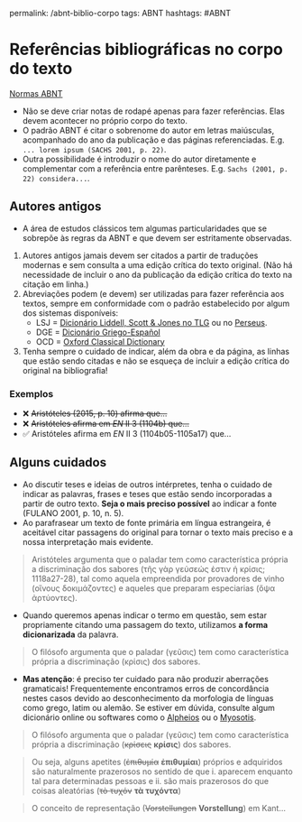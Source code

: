 permalink: /abnt-biblio-corpo
tags: ABNT
hashtags: #ABNT

# Referências bibliográficas no corpo do texto
[Normas ABNT](abnt-normas)  

- Não se deve criar notas de rodapé apenas para fazer referências. Elas devem acontecer no próprio corpo do texto.
- O padrão ABNT é citar o sobrenome do autor em letras maiúsculas, acompanhado do ano da publicação e das páginas referenciadas. E.g. `... lorem ipsum (SACHS 2001, p. 22)`.
- Outra possibilidade é introduzir o nome do autor diretamente e complementar com a referência entre parênteses. E.g. `Sachs (2001, p. 22) considera...`.

## Autores antigos

- A área de estudos clássicos tem algumas particularidades que se sobrepõe às regras da ABNT e que devem ser estritamente observadas.
1. Autores antigos jamais devem ser citados a partir de traduções modernas e sem consulta a uma edição crítica do texto original. (Não há necessidade de incluir o ano da publicação da edição crítica do texto na citação em linha.)
2. Abreviações podem (e devem) ser utilizadas para fazer referência aos textos, sempre em conformidade com o padrão estabelecido por algum dos sistemas disponíveis:
	- LSJ = [Dicionário Liddell, Scott & Jones no TLG](http://stephanus.tlg.uci.edu/lsj/01-authors_and_works.html)  ou no [Perseus](http://www.perseus.tufts.edu/hopper/text?doc=Perseus%3Atext%3A1999.04.0057%3Afrontmatter%3D1).
	- DGE = [Dicionário Griego-Español](http://dge.cchs.csic.es/lst/lst4.htm)
	- OCD = [Oxford Classical Dictionary](https://oxfordre.com/classics/page/ocdabbreviations/abbreviations)
3. Tenha sempre o cuidado de indicar, além da obra e da página, as linhas que estão sendo citadas e não se esqueça de incluir a edição crítica do original na bibliografia!

### Exemplos

- ❌ ~~Aristóteles (2015, p. 10) afirma que...~~
- ❌ ~~Aristóteles afirma em *EN* II 3 (1104b) que...~~
- ✅  Aristóteles afirma em *EN* II 3 (1104b05-1105a17) que...


## Alguns cuidados

- Ao discutir teses e ideias de outros intérpretes, tenha o cuidado de indicar as palavras, frases e teses que estão sendo incorporadas a partir de outro texto. **Seja o mais preciso possível** ao indicar a fonte (FULANO 2001, p. 10, n. 5).
- Ao parafrasear um texto de fonte primária em língua estrangeira, é aceitável citar passagens do original para tornar o texto mais preciso e a nossa interpretação mais evidente.

> Aristóteles argumenta que o paladar tem como característica própria a discriminação dos sabores (τῆς γὰρ γεύσεώς ἐστιν ἡ κρίσις; 1118a27-28), tal como aquela empreendida por provadores de vinho (οἴνους δοκιμάζοντες) e aqueles que preparam especiarias (ὄψα ἀρτύοντες).

- Quando queremos apenas indicar o termo em questão, sem estar propriamente citando uma passagem do texto, utilizamos **a forma dicionarizada** da palavra.

> O filósofo argumenta que o paladar (γεῦσις) tem como característica própria a discriminação (κρίσις) dos sabores.

- **Mas atenção**:  é preciso ter cuidado para não produzir aberrações gramaticais! Frequentemente encontramos erros de concordância nestes casos devido ao desconhecimento da morfologia de línguas como grego, latim ou alemão. Se estiver em dúvida, consulte algum dicionário online ou softwares como o [Alpheios](https://alpheios.net) ou o [Myosotis](https://github.com/gebrkn/Myosotis).

> O filósofo argumenta que o paladar (γεῦσις) tem como característica própria a discriminação (~~κρίσεις~~ **κρίσις**) dos sabores.

> Ou seja, alguns apetites (~~ἐπιθυμία~~ **ἐπιθυμίαι**) próprios e adquiridos são naturalmente prazerosos no sentido de que i. aparecem enquanto tal para determinadas pessoas e ii. são mais prazerosos do que coisas aleatórias (~~τὸ τυχόν~~ **τὰ τυχόντα**)

> O conceito de representação (~~Vorstellungen~~ **Vorstellung**) em Kant...
